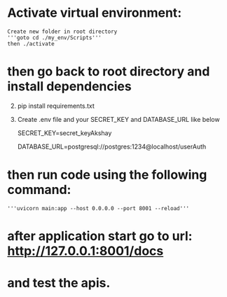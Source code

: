 # Activate virtual environment:
    Create new folder in root directory
    '''goto cd ./my_env/Scripts'''
    then ./activate

# then go back to root directory and install dependencies

2. pip install requirements.txt

3. Create .env file and your SECRET_KEY and DATABASE_URL like below 

    SECRET_KEY=secret_keyAkshay

    DATABASE_URL=postgresql://postgres:1234@localhost/userAuth

# then run code using the following command:

    '''uvicorn main:app --host 0.0.0.0 --port 8001 --reload'''

# after application start go to url: http://127.0.0.1:8001/docs

# and test the apis.

